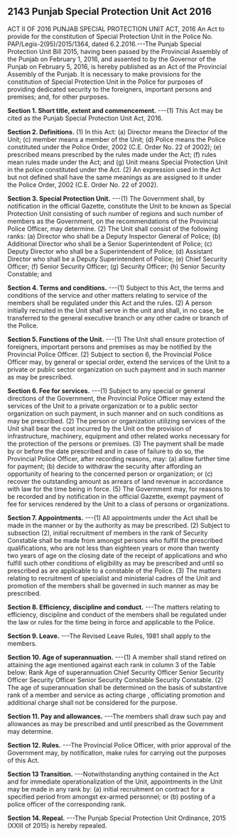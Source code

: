 ## 2143 Punjab Special Protection Unit Act 2016
ACT II OF 2016
PUNJAB SPECIAL PROTECTION UNIT ACT, 2016
An Act to provide for the constitution of Special Protection Unit in the Police
No. PAP/Legis-2(95)/2015/1364, dated 6.2.2016.---The Punjab Special Protection Unit Bill 2015, having been passed by the Provincial Assembly of the Punjab on February 1, 2016, and assented to by the Governor of the Punjab on February 5, 2016, is hereby published as an Act of the Provincial Assembly of the Punjab.
It is necessary to make provisions for the constitution of Special Protection Unit in the Police for purposes of providing dedicated security to the foreigners, important persons and premises; and, for other purposes.

**Section 1. Short title, extent and commencement.**
---(1) This Act may be cited as the Punjab Special Protection Unit Act, 2016.

**Section 2. Definitions.**
(1) In this Act:
(a) Director means the Director of the Unit;
(c) member means a member of the Unit;
(d) Police means the Police constituted under the Police Order, 2002 (C.E. Order No. 22 of 2002);
(e) prescribed means prescribed by the rules made under the Act;
(f) rules mean rules made under the Act; and
(g) Unit means Special Protection Unit in the police constituted under the Act.
(2) An expression used in the Act but not defined shall have the same meanings as are assigned to it under the Police Order, 2002 (C.E. Order No. 22 of 2002).

**Section 3. Special Protection Unit.**
---(1) The Government shall, by notification in the official Gazette, constitute the Unit to be known as Special Protection Unit consisting of such number of regions and such number of members as the Government, on the recommendations of the Provincial Police Officer, may determine.
   (2) The Unit shall consist of the following ranks:
   (a) Director who shall be a Deputy Inspector General of Police;
   (b) Additional Director who shall be a Senior Superintendent of Police;
   (c) Deputy Director who shall be a Superintendent of Police;
   (d) Assistant Director who shall be a Deputy Superintendent of Police;
   (e) Chief Security Officer;
   (f) Senior Security Officer;
   (g) Security Officer;
   (h) Senior Security Constable; and

**Section 4. Terms and conditions.**
---(1) Subject to this Act, the terms and conditions of the service and other matters relating to service of the members shall be regulated under this Act and the rules.
   (2) A person initially recruited in the Unit shall serve in the unit and shall, in no case, be transferred to the general executive branch or any other cadre or branch of the Police.

**Section 5. Functions of the Unit.**
---(1) The Unit shall ensure protection of foreigners, important persons and premises as may be notified by the Provincial Police Officer.
   (2) Subject to section 6, the Provincial Police Officer may, by general or special order, extend the services of the Unit to a private or public sector organization on such payment and in such manner as may be prescribed.

**Section 6. Fee for services.**
---(1) Subject to any special or general directions of the Government, the Provincial Police Officer may extend the services of the Unit to a private organization or to a public sector organization on such payment, in such manner and on such conditions as may be prescribed.
   (2) The person or organization utilizing services of the Unit shall bear the cost incurred by the Unit on the provision of infrastructure, machinery, equipment and other related works necessary for the protection of the persons or premises.
   (3) The payment shall be made by or before the date prescribed and in case of failure to do so, the Provincial Police Officer, after recording reasons, may:
   (a) allow further time for payment;
   (b) decide to withdraw the security after affording an opportunity of hearing to the concerned person or organization; or
   (c) recover the outstanding amount as arrears of land revenue in accordance with law for the time being in force.
   (5) The Government may, for reasons to be recorded and by notification in the official Gazette, exempt payment of fee for services rendered by the Unit to a class of persons or organizations.

 

**Section 7. Appointments.**
---(1) All appointments under the Act shall be made in the manner or by the authority as may be prescribed.
   (2) Subject to subsection (2), initial recruitment of members in the rank of Security Constable shall be made from amongst persons who fulfill the prescribed qualifications, who are not less than eighteen years or more than twenty two years of age on the closing date of the receipt of applications and who fulfill such other conditions of eligibility as may be prescribed and until so prescribed as are applicable to a constable of the Police.
   (3) The matters relating to recruitment of specialist and ministerial cadres of the Unit and promotion of the members shall be governed in such manner as may be prescribed.

**Section 8. Efficiency, discipline and conduct.**
---The matters relating to efficiency, discipline and conduct of the members shall be regulated under the law or rules for the time being in force and applicable to the Police.

**Section 9. Leave.**
---The Revised Leave Rules, 1981 shall apply to the members.

**Section 10. Age of superannuation.**
---(1) A member shall stand retired on attaining the age mentioned against each rank in column 3 of the Table below:
    Rank
    Age of
    superannuation
    Chief Security Officer
    Senior Security Officer
    Security Officer
    Senior Security Constable
    Security Constable.
    (2) The age of superannuation shall be determined on the basis of substantive rank of a member and service as acting charge , officiating promotion and additional charge shall not be considered for the purpose.

**Section 11. Pay and allowances.**
---The members shall draw such pay and allowances as may be prescribed and until prescribed as the Government may determine.

**Section 12. Rules.**
---The Provincial Police Officer, with prior approval of the Government may, by notification, make rules for carrying out the purposes of this Act.

**Section 13 Transition.**
---Notwithstanding anything contained in the Act and for immediate operationalization of the Unit, appointments in the Unit may be made in any rank by:
(a) initial recruitment on contract for a specified period from amongst ex-armed personnel; or
(b) posting of a police officer of the corresponding rank.

**Section 14. Repeal.**
---The Punjab Special Protection Unit Ordinance, 2015 (XXIII of 2015) is hereby repealed.

